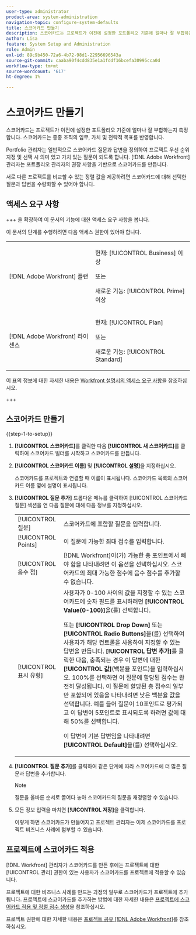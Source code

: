 ```yaml
---
user-type: administrator
product-area: system-administration
navigation-topic: configure-system-defaults
title: 스코어카드 만들기
description: 스코어카드는 프로젝트가 이전에 설정한 포트폴리오 기준에 얼마나 잘 부합하는지 측정합니다. 스코어카드는 종종 조직의 임무, 가치 및 전략적 목표를 반영합니다. Portfolio 관리자는 일반적으로 스코어카드 질문과 답변을 정의하여 프로젝트 우선 순위 지정 및 선택 시 의미 있고 가치 있는 질문을 하도록 합니다.  [!DNL Adobe Workfront] 관리자가 포트폴리오 관리자의 권장 사항을 기반으로 스코어카드를 작성합니다.
author: Lisa
feature: System Setup and Administration
role: Admin
exl-id: 89c9b450-72a6-4b72-98d1-22956696543a
source-git-commit: caaba90f4cdd835e1a1fddf16bcefa30995cca0d
workflow-type: tm+mt
source-wordcount: '617'
ht-degree: 1%

---
```


# 스코어카드 만들기

<!--Audited: 01/2024-->

<!--DON'T DELETE, DRAFT OR HIDE THIS ARTICLE. IT IS LINKED TO THE PRODUCT, THROUGH THE CONTEXT SENSITIVE HELP LINKS.-->

스코어카드는 프로젝트가 이전에 설정한 포트폴리오 기준에 얼마나 잘 부합하는지 측정합니다. 스코어카드는 종종 조직의 임무, 가치 및 전략적 목표를 반영합니다.

Portfolio 관리자는 일반적으로 스코어카드 질문과 답변을 정의하여 프로젝트 우선 순위 지정 및 선택 시 의미 있고 가치 있는 질문이 되도록 합니다. [!DNL Adobe Workfront] 관리자는 포트폴리오 관리자의 권장 사항을 기반으로 스코어카드를 만듭니다.

서로 다른 프로젝트를 비교할 수 있는 정렬 값을 제공하려면 스코어카드에 대해 선택한 질문과 답변을 수량화할 수 있어야 합니다.

## 액세스 요구 사항

+++ 을 확장하여 이 문서의 기능에 대한 액세스 요구 사항을 봅니다.

이 문서의 단계를 수행하려면 다음 액세스 권한이 있어야 합니다.

<table style="table-layout:auto"> 
 <col> 
 <col> 
 <tbody> 
  <tr> 
   <td role="rowheader">[!DNL Adobe Workfront] 플랜</td> 
   <td> <p>현재: [!UICONTROL Business] 이상</p> 
   또는
   <p>새로운 기능: [!UICONTROL Prime] 이상</p>
   </td> 
  </tr> 
  <tr> 
   <td role="rowheader">[!DNL Adobe Workfront] 라이센스</td> 
   <td><p>현재: [!UICONTROL Plan]</p>
   또는
   <p>새로운 기능: [!UICONTROL Standard]</p>
   </td> 
  </tr> 
 </tbody> 
</table>

이 표의 정보에 대한 자세한 내용은 [Workfront 설명서의 액세스 요구 사항](/help/quicksilver/administration-and-setup/add-users/access-levels-and-object-permissions/access-level-requirements-in-documentation.md)을 참조하십시오.

+++

## 스코어카드 만들기

{{step-1-to-setup}}

1. **[!UICONTROL 스코어카드]**&#x200B;를 클릭한 다음 **[!UICONTROL 새 스코어카드]**&#x200B;를 클릭하여 스코어카드 빌더를 시작하고 스코어카드를 만듭니다.

1. **[!UICONTROL 스코어카드 이름]** 및 **[!UICONTROL 설명]**&#x200B;을 지정하십시오.

   스코어카드를 프로젝트와 연결할 때 이름이 표시됩니다. 스코어카드 목록의 스코어카드 이름 옆에 설명이 표시됩니다.

1. **[!UICONTROL 질문 추가]** 드롭다운 메뉴를 클릭하여 [!UICONTROL 스코어카드 질문] 섹션을 연 다음 질문에 대해 다음 정보를 지정하십시오.

   <table style="table-layout:auto"> 
    <col> 
    <col> 
    <tbody> 
     <tr> 
      <td role="rowheader">[!UICONTROL 질문]</td> 
      <td>스코어카드에 포함할 질문을 입력합니다.</td> 
     </tr> 
     <tr> 
      <td role="rowheader">[!UICONTROL Points]</td> 
      <td>이 질문에 가능한 최대 점수를 입력합니다.</td> 
     </tr> 
     <tr> 
      <td role="rowheader">[!UICONTROL 음수 점]</td> 
      <td>[!DNL Workfront]이(가) 가능한 총 포인트에서 빼야 함을 나타내려면 이 옵션을 선택하십시오. 스코어카드의 최대 가능한 점수에 음수 점수를 추가할 수 없습니다.</td> 
     </tr> 
     <tr> 
      <td role="rowheader">[!UICONTROL 표시 유형]</td> 
      <td>사용자가 0-100 사이의 값을 지정할 수 있는 스코어카드에 숫자 필드를 표시하려면 <strong>[!UICONTROL Value(0-100)]</strong>을(를) 선택합니다.<p>또는 <strong>[!UICONTROL Drop Down]</strong> 또는 <strong>[!UICONTROL Radio Buttons]</strong>을(를) 선택하여 사용자가 해당 컨트롤을 사용하여 지정할 수 있는 답변을 만듭니다. <strong>[!UICONTROL 답변 추가]</strong>를 클릭한 다음, 충족되는 경우 이 답변에 대한 <strong>[!UICONTROL 값]</strong>(백분율 포인트)을 입력하십시오. 100%를 선택하면 이 질문에 할당된 점수는 완전히 달성됩니다. 이 질문에 할당된 총 점수의 일부만 포함되어 있음을 나타내려면 낮은 백분율 값을 선택합니다. 예를 들어 질문이 10포인트로 평가되고 이 답변이 5포인트로 표시되도록 하려면 값에 대해 50%를 선택합니다.</p>
      <p>이 답변이 기본 답변임을 나타내려면 <strong>[!UICONTROL Default]</strong>을(를) 선택하십시오.</strong></p>
     </tr> 
    </tbody> 
   </table>

1. **[!UICONTROL 질문 추가]**&#x200B;를 클릭하여 같은 단계에 따라 스코어카드에 더 많은 질문과 답변을 추가합니다.

   >[!NOTE]
   >
   >질문을 올바른 순서로 끌어다 놓아 스코어카드의 질문을 재정렬할 수 있습니다.

1. 모든 정보 입력을 마치면 **[!UICONTROL 저장]**&#x200B;을 클릭합니다.

   이렇게 하면 스코어카드가 만들어지고 프로젝트 관리자는 이제 스코어카드를 프로젝트 비즈니스 사례에 첨부할 수 있습니다.

## 프로젝트에 스코어카드 적용

[!DNL Workfront] 관리자가 스코어카드를 만든 후에는 프로젝트에 대한 [!UICONTROL 관리] 권한이 있는 사용자가 스코어카드를 프로젝트에 적용할 수 있습니다.

프로젝트에 대한 비즈니스 사례를 만드는 과정의 일부로 스코어카드가 프로젝트에 추가됩니다. 프로젝트에 스코어카드를 추가하는 방법에 대한 자세한 내용은 [프로젝트에 스코어카드 적용 및 정렬 점수 생성](../../../manage-work/projects/define-a-business-case/apply-scorecard-to-project-to-generate-alignment-score.md)을 참조하십시오.

프로젝트 권한에 대한 자세한 내용은 [프로젝트 공유 [!DNL Adobe Workfront]](../../../workfront-basics/grant-and-request-access-to-objects/share-a-project.md)를 참조하십시오.
